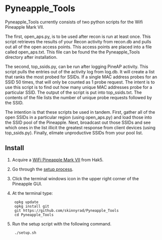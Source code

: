 # Pyneapple_Tools

Pyneapple_Tools currently consists of two python scripts for the Wifi Pineapple Mark VII. 

The first, open_aps.py, is to be used after recon is run at least once. This script retrieves the results of your Recon activity from recon.db and pulls out all of the open access points. This access points are placed into a file called open_aps.txt. This file can be found the the Pyneapple_Tools directory after installation.

The second, top_ssids.py, can be run after logging PineAP activity. This script pulls the entries out of the activity log from log.db. It will create a list that ranks the most probed for SSIDs. If a single MAC address probes for an SSID 50 times, that will only be counted as 1 probe request. The intent is to use this script is to find out how many unique MAC addresses probe for a particular SSID. The output of the script is put into top_ssids.txt. The contents of the file lists the number of unique probe requests followed by the SSID.

The intention is that these scripts be used in tandem. First, gather all of the open SSIDs in a particular region (using open_aps.py) and load those into the SSID pool of the Pineapple. Next, broadcast out those SSIDs and see which ones in the list illicit the greatest response from client devices (using top_ssids.py). Finally, elimate unproductive SSIDs from your pool list.

## Install
1. Acquire a [WiFi Pineapple Mark VII](https://shop.hak5.org/products/wifi-pineapple) from Hak5.
2. Go through the [setup process](https://docs.hak5.org/hc/en-us/articles/360053348994-1-Firmware-Install).
3. Click the terminal windows icon in the upper right corner of the Pineapple GUI.
4. At the terminal type:

        opkg update
        opkg install git
        git https://github.com/skinnyrad/Pyneapple_Tools
        cd Pyneapple_Tools

5. Run the setup script with the following command.

        ./setup.sh

